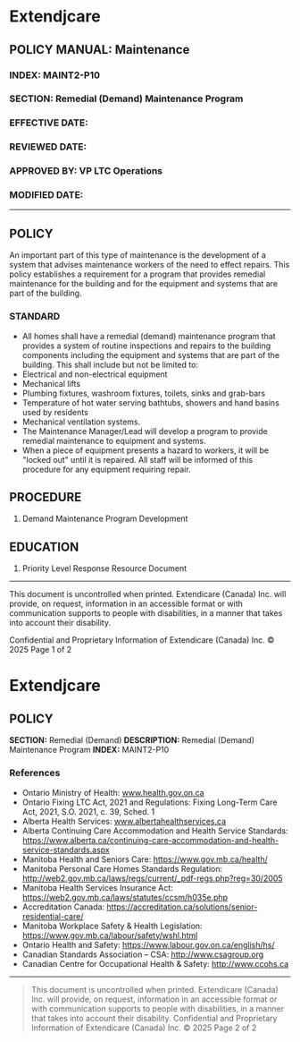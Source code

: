 # Extendjcare

## POLICY MANUAL: Maintenance
### INDEX: MAINT2-P10
### SECTION: Remedial (Demand) Maintenance Program
### EFFECTIVE DATE:
### REVIEWED DATE:
### APPROVED BY: VP LTC Operations
### MODIFIED DATE:

----

## POLICY
An important part of this type of maintenance is the development of a system that advises maintenance workers of the need to effect repairs. This policy establishes a requirement for a program that provides remedial maintenance for the building and for the equipment and systems that are part of the building.

### STANDARD
- All homes shall have a remedial (demand) maintenance program that provides a system of routine inspections and repairs to the building components including the equipment and systems that are part of the building. This shall include but not be limited to:
- Electrical and non-electrical equipment
- Mechanical lifts
- Plumbing fixtures, washroom fixtures, toilets, sinks and grab-bars
- Temperature of hot water serving bathtubs, showers and hand basins used by residents
- Mechanical ventilation systems.
- The Maintenance Manager/Lead will develop a program to provide remedial maintenance to equipment and systems.
- When a piece of equipment presents a hazard to workers, it will be "locked out" until it is repaired. All staff will be informed of this procedure for any equipment requiring repair.

## PROCEDURE
1. Demand Maintenance Program Development

## EDUCATION
1. Priority Level Response Resource Document

----

This document is uncontrolled when printed. Extendicare (Canada) Inc. will provide, on request, information in an accessible format or with communication supports to people with disabilities, in a manner that takes into account their disability.

Confidential and Proprietary Information of Extendicare (Canada) Inc. © 2025  Page 1 of 2

# Extendjcare

## POLICY

**SECTION:** Remedial (Demand)
**DESCRIPTION:** Remedial (Demand) Maintenance Program
**INDEX:** MAINT2-P10

### References

- Ontario Ministry of Health: www.health.gov.on.ca
- Ontario Fixing LTC Act, 2021 and Regulations: Fixing Long-Term Care Act, 2021, S.O. 2021, c. 39, Sched. 1
- Alberta Health Services: www.albertahealthservices.ca
- Alberta Continuing Care Accommodation and Health Service Standards: https://www.alberta.ca/continuing-care-accommodation-and-health-service-standards.aspx
- Manitoba Health and Seniors Care: https://www.gov.mb.ca/health/
- Manitoba Personal Care Homes Standards Regulation: http://web2.gov.mb.ca/laws/regs/current/_pdf-regs.php?reg=30/2005
- Manitoba Health Services Insurance Act: https://web2.gov.mb.ca/laws/statutes/ccsm/h035e.php
- Accreditation Canada: https://accreditation.ca/solutions/senior-residential-care/
- Manitoba Workplace Safety & Health Legislation: https://www.gov.mb.ca/labour/safety/wshl.html
- Ontario Health and Safety: https://www.labour.gov.on.ca/english/hs/
- Canadian Standards Association – CSA: http://www.csagroup.org
- Canadian Centre for Occupational Health & Safety: http://www.ccohs.ca

----

> This document is uncontrolled when printed. Extendicare (Canada) Inc. will provide, on request, information in an accessible format or with communication supports to people with disabilities, in a manner that takes into account their disability.
> Confidential and Proprietary Information of Extendicare (Canada) Inc. © 2025
> Page 2 of 2